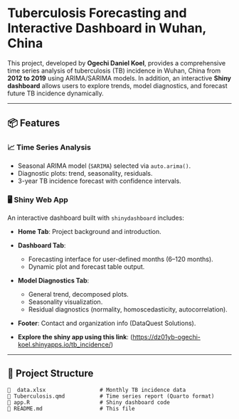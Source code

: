 # Tuberculosis Forecasting and Interactive Dashboard in Wuhan, China

This project, developed by **Ogechi Daniel Koel**, provides a comprehensive time series analysis of tuberculosis (TB) incidence in Wuhan, China from **2012 to 2019** using ARIMA/SARIMA models. In addition, an interactive **Shiny dashboard** allows users to explore trends, model diagnostics, and forecast future TB incidence dynamically.

---

## 📦 Features

### 📈 Time Series Analysis

- Seasonal ARIMA model (`SARIMA`) selected via `auto.arima()`.
- Diagnostic plots: trend, seasonality, residuals.
- 3-year TB incidence forecast with confidence intervals.

### 🖥️ Shiny Web App

An interactive dashboard built with `shinydashboard` includes:

- **Home Tab**: Project background and introduction.
- **Dashboard Tab**:
  - Forecasting interface for user-defined months (6–120 months).
  - Dynamic plot and forecast table output.
- **Model Diagnostics Tab**:
  - General trend, decomposed plots.
  - Seasonality visualization.
  - Residual diagnostics (normality, homoscedasticity, autocorrelation).
- **Footer**: Contact and organization info (DataQuest Solutions).

- **Explore the shiny app using this link**: (https://dz01yb-ogechi-koel.shinyapps.io/tb_incidence/)

---

## 📁 Project Structure

```plaintext
📄  data.xlsx                 # Monthly TB incidence data
📄 Tuberculosis.qmd           # Time series report (Quarto format)
📄 app.R                      # Shiny dashboard code
📄 README.md                  # This file


